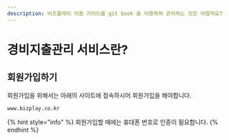 ```yaml
---
description: 비즈플레이 이용 가이드를 git book 을 이용하여 관리하는 것은 어떨까요?
---
```


# 경비지출관리 서비스란?

## 회원가입하기

회원가입을 위해서는 아래의 사이트에 접속하시어 회원가입을 해야합니다.

```
www.bizplay.co.kr
```

{% hint style="info" %}
 회원가입할 때에는 휴대폰 번호로 인증이 필요합니다.
{% endhint %}




